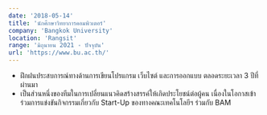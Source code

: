 ```yaml
---
date: '2018-05-14'
title: 'นักศึกษาวิทยาการคอมพิวเตอร์'
company: 'Bangkok University'
location: 'Rangsit'
range: 'มิถุนายน 2021 - ปัจจุบัน'
url: 'https://www.bu.ac.th/'
---
```


- ฝึกฝนประสบการณ์ทางด้านการเขียนโปรแกรม เว็บไซต์ และการออกแบบ ตลอดระยะเวลา 3 ปีที่ผ่านมา
- เป็นส่วนหนึ่งของทีมในการเปลี่ยนแนวคิดสร้างสรรค์ให้เกิดประโยชน์ต่อผู้คน เนื่องในโอกาสเข้าร่วมการแข่งขันกิจกรรมเกี่ยวกับ Start-Up ของทางคณะเทคโนโลยีฯ ร่วมกับ BAM